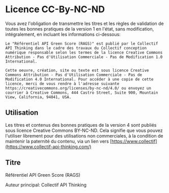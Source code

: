# Licence CC-By-NC-ND

Vous avez l'obligation de transmettre les titres et les règles de validation de toutes les bonnes pratiques de la version 1 en l'état, sans modification, intégralement, en incluant les informations ci-dessous:

	Le "Référentiel API Green Score (RAGS)" est publié par le Collectif API Thinking dans le cadre des travaux du Collectif conception numérique responsable selon les termes de la licence Creative Commons Attribution - Pas d'Utilisation Commerciale - Pas de Modification 1.0 International.
	
	Cette oeuvre, création, site ou texte est sous licence Creative Commons Attribution - Pas d'Utilisation Commerciale - Pas de Modification 4.0 International. Pour accéder à une copie de cette licence, merci de vous rendre à l'adresse suivante https://creativecommons.org/licenses/by-nc-nd/4.0/ ou envoyez un courrier à Creative Commons, 444 Castro Street, Suite 900, Mountain View, California, 94041, USA.

## Utilisation

Les titres et contenus des bonnes pratiques de la version 4 sont publiés sous licence Creative Commons BY-NC-ND. Cela signifie que vous pouvez l'utiliser librement pour des utilisations non commerciales, à la condition de maintenir la paternité du contenu, via un lien vers [https://www.collectif](https://www.collectif-api-thinking.com/)

## Titre

Référentiel API Green Score (RAGS)

Auteur principal: Collectif API Thinking
